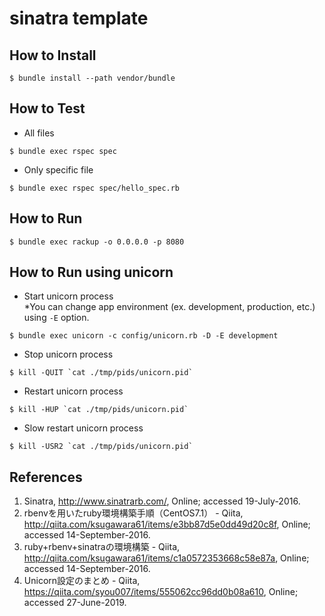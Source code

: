 # sinatra template

## How to Install

```
$ bundle install --path vendor/bundle
```

## How to Test

* All files

```
$ bundle exec rspec spec
```

* Only specific file

```
$ bundle exec rspec spec/hello_spec.rb
```

## How to Run

```
$ bundle exec rackup -o 0.0.0.0 -p 8080
```

## How to Run using unicorn

* Start unicorn process<br>
  *You can change app environment (ex. development, production, etc.) using ``-E`` option.

```
$ bundle exec unicorn -c config/unicorn.rb -D -E development
```

* Stop unicorn process

```
$ kill -QUIT `cat ./tmp/pids/unicorn.pid`
```

* Restart unicorn process

```
$ kill -HUP `cat ./tmp/pids/unicorn.pid`
```

* Slow restart unicorn process

```
$ kill -USR2 `cat ./tmp/pids/unicorn.pid`
```

## References
1. Sinatra, http://www.sinatrarb.com/, Online; accessed 19-July-2016. 
2. rbenvを用いたruby環境構築手順（CentOS7.1） - Qiita, http://qiita.com/ksugawara61/items/e3bb87d5e0dd49d20c8f, Online; accessed 14-September-2016.
3. ruby+rbenv+sinatraの環境構築 - Qiita, http://qiita.com/ksugawara61/items/c1a0572353668c58e87a, Online; accessed 14-September-2016.
4. Unicorn設定のまとめ - Qiita, https://qiita.com/syou007/items/555062cc96dd0b08a610, Online; accessed 27-June-2019.
